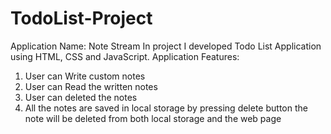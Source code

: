 # TodoList-Project
Application Name: Note Stream
In project I developed Todo List Application using HTML, CSS and JavaScript.
Application Features:
1. User can Write custom notes
2. User can Read the written notes
3. User can deleted the notes
4. All the notes are saved in local storage by pressing delete button the note will be deleted from both local storage and the web page
